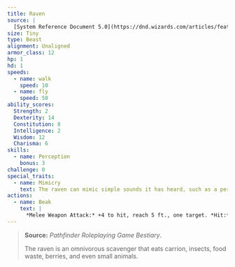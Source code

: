```yaml
---
title: Raven
source: |
  [System Reference Document 5.0](https://dnd.wizards.com/articles/features/systems-reference-document-srd)
size: Tiny
type: Beast
alignment: Unaligned
armor_class: 12
hp: 1
hd: 1
speeds:
  - name: walk
    speed: 10
  - name: fly
    speed: 50
ability_scores:
  Strength: 2
  Dexterity: 14
  Constitution: 8
  Intelligence: 2
  Wisdom: 12
  Charisma: 6
skills:
  - name: Perception
    bonus: 3
challenge: 0
special_traits:
  - name: Mimicry
    text: The raven can mimic simple sounds it has heard, such as a person whispering, a baby crying, or an animal chittering. A creature that hears the sounds can tell they are imitations with a successful DC 10 Wisdom (Insight) check.
actions:
  - name: Beak
    text: |
      *Melee Weapon Attack:* +4 to hit, reach 5 ft., one target. *Hit:* 1 piercing damage.
---
```


> **Source:** *Pathfinder Roleplaying Game Bestiary*.
>
> The raven is an omnivorous scavenger that eats carrion, insects, food waste, berries, and even small animals.

